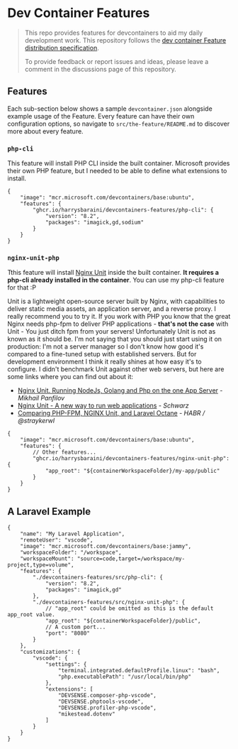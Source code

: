 # Dev Container Features

> This repo provides features for devcontainers to aid my daily development work. This repository follows the [dev container Feature distribution specification](https://containers.dev/implementors/features-distribution/).
>
> To provide feedback or report issues and ideas, please leave a comment in the discussions page of this repository.

## Features

Each sub-section below shows a sample `devcontainer.json` alongside example usage of the Feature. Every feature can have their own configuration options, so navigate to `src/the-feature/README.md` to discover more about every feature.

### `php-cli`

This feature will install PHP CLI inside the built container. Microsoft provides their own PHP feature, but I needed to be able to define what extensions to install.

```jsonc
{
    "image": "mcr.microsoft.com/devcontainers/base:ubuntu",
    "features": {
        "ghcr.io/harrysbaraini/devcontainers-features/php-cli": {
            "version": "8.2",
            "packages": "imagick,gd,sodium"
        }
    }
}
```

### `nginx-unit-php`

Tthis feature will install [Nginx Unit](https://unit.nginx.org/) inside the built container. **It requires a php-cli already installed in the container**. You can use my php-cli feature for that :P

Unit is a lightweight open-source server built by Nginx, with capabilities to deliver static media assets, an application server, and a reverse proxy. I really recommend you to try it.
If you work with PHP you know that the great Nginx needs php-fpm to deliver PHP applications - **that's not the case** with Unit - You just ditch fpm from your servers! Unfortunately Unit is not as known as it should be.
I'm not saying that you should just start using it on production: I'm not a server manager so I don't know how good it's compared to a fine-tuned setup with established servers. But for development environment I think
it really shines at how easy it's to configure. I didn't benchmark Unit against other web servers, but here are some links where you can find out about it:

- [Nginx Unit. Running NodeJs, Golang and Php on the one App Server](https://faun.pub/nginx-unit-running-nodejs-golang-and-php-on-the-one-app-server-a3ff349a61a3) - _Mikhail Panfilov_
- [Nginx Unit - A new way to run web applications](https://techblog.schwarz/posts/nginx-unit/#:~:text=Nginx%20Unit%20vs.&text=Unit%20is%20more%20robust%20under,the%20same%20instance%20remain%20untouched) - _Schwarz_
- [Comparing PHP-FPM, NGINX Unit, and Laravel Octane](https://habr.com/en/articles/646397/) - _HABR / @straykerwl_

```jsonc
{
    "image": "mcr.microsoft.com/devcontainers/base:ubuntu",
    "features": {
        // Other features...
        "ghcr.io/harrysbaraini/devcontainers-features/nginx-unit-php": {
            "app_root": "${containerWorkspaceFolder}/my-app/public"
        }
    }
}
```

## A Laravel Example

```jsonc
{
	"name": "My Laravel Application",
	"remoteUser": "vscode",
	"image": "mcr.microsoft.com/devcontainers/base:jammy",
	"workspaceFolder": "/workspace",
    "workspaceMount": "source=code,target=/workspace/my-project,type=volume",
	"features": {
		"./devcontainers-features/src/php-cli": {
            "version": "8.2",
            "packages": "imagick,gd"
        },
        "./devcontainers-features/src/nginx-unit-php": {
            // "app_root" could be omitted as this is the default app_root value.
            "app_root": "${containerWorkspaceFolder}/public",
            // A custom port...
            "port": "8080"
        }
	},
	"customizations": {
        "vscode": {
            "settings": {
                "terminal.integrated.defaultProfile.linux": "bash",
                "php.executablePath": "/usr/local/bin/php"
            },
            "extensions": [
                "DEVSENSE.composer-php-vscode",
                "DEVSENSE.phptools-vscode",
                "DEVSENSE.profiler-php-vscode",
                "mikestead.dotenv"
            ]
        }
    }
}
```
